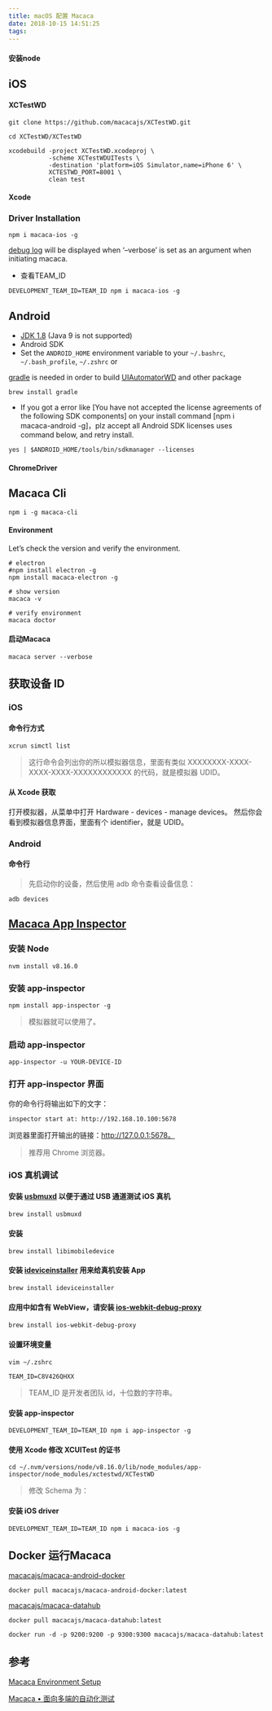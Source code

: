 ```yaml
---
title: macOS 配置 Macaca
date: 2018-10-15 14:51:25
tags:
---
```


#### 安装node

## iOS



#### XCTestWD

```shell
git clone https://github.com/macacajs/XCTestWD.git

cd XCTestWD/XCTestWD
```

```shell
xcodebuild -project XCTestWD.xcodeproj \
           -scheme XCTestWDUITests \
           -destination 'platform=iOS Simulator,name=iPhone 6' \
           XCTESTWD_PORT=8001 \
           clean test
```



#### Xcode



### Driver Installation

```
npm i macaca-ios -g
```



[debug log](https://github.com/macacajs/XCTestWD/blob/master/README.md#43-debug-info) will be displayed when ‘–verbose’ is set as an argument when initiating macaca.

- 查看TEAM_ID

```shell
DEVELOPMENT_TEAM_ID=TEAM_ID npm i macaca-ios -g
```



## Android

- [JDK 1.8](http://www.oracle.com/technetwork/java/javase/downloads/jdk8-downloads-2133151.html) (Java 9 is not supported)
- Android SDK
- Set the `ANDROID_HOME` environment variable to your `~/.bashrc`, `~/.bash_profile`, `~/.zshrc` or 

[gradle](https://gradle.org/) is needed in order to build [UIAutomatorWD](https://github.com/macacajs/UIAutomatorWD) and other package

```shell
brew install gradle
```

- If you got a error like [You have not accepted the license agreements of the following SDK components] on your install command [npm i macaca-android -g]，plz accept all Android SDK licenses uses command below, and retry install.

```shell
yes | $ANDROID_HOME/tools/bin/sdkmanager --licenses
```

#### ChromeDriver



## Macaca Cli

```shell
npm i -g macaca-cli
```

#### Environment

Let’s check the version and verify the environment.

```shell
# electron
#npm install electron -g
npm install macaca-electron -g

# show version
macaca -v

# verify environment
macaca doctor
```

#### 启动Macaca

```shell
macaca server --verbose
```



## 获取设备 ID

### iOS

#### **命令行方式**

```shell
xcrun simctl list
```

> 这行命令会列出你的所以模拟器信息，里面有类似 XXXXXXXX-XXXX-XXXX-XXXX-XXXXXXXXXXXX 的代码，就是模拟器 UDID。



#### **从 Xcode 获取**

打开模拟器，从菜单中打开 Hardware - devices - manage devices。 然后你会看到模拟器信息界面，里面有个 identifier，就是 UDID。



### Android

#### 命令行

> 先启动你的设备，然后使用 adb 命令查看设备信息：

```shell
adb devices
```



## [Macaca App Inspector](http://macacajs.github.io/app-inspector)

### 安装 Node

```shell
nvm install v8.16.0
```



### 安装 app-inspector

```shell
npm install app-inspector -g
```

> 模拟器就可以使用了。



### 启动 app-inspector

```shell
app-inspector -u YOUR-DEVICE-ID
```



### 打开 app-inspector 界面

你的命令行将输出如下的文字：

```shell
inspector start at: http://192.168.10.100:5678
```

浏览器里面打开输出的链接：http://127.0.0.1:5678。

> 推荐用 Chrome 浏览器。



### iOS 真机调试

#### 安装 [usbmuxd](https://github.com/libimobiledevice/usbmuxd) 以便于通过 USB 通道测试 iOS 真机

```bash
brew install usbmuxd
```



#### 安装

```shell
brew install libimobiledevice
```



#### 安装 [ideviceinstaller](https://github.com/libimobiledevice/ideviceinstaller) 用来给真机安装 App

```bash
brew install ideviceinstaller
```



#### 应用中如含有 WebView，请安装 [ios-webkit-debug-proxy](https://github.com/google/ios-webkit-debug-proxy)

```bash
brew install ios-webkit-debug-proxy
```



#### 设置环境变量

`vim ~/.zshrc`

```
TEAM_ID=C8V426QHXX
```

> TEAM_ID 是开发者团队 id，十位数的字符串。



#### 安装 app-inspector

```shell
DEVELOPMENT_TEAM_ID=TEAM_ID npm i app-inspector -g
```



#### 使用 Xcode 修改 XCUITest 的证书

```shell
cd ~/.nvm/versions/node/v8.16.0/lib/node_modules/app-inspector/node_modules/xctestwd/XCTestWD
```

> 修改 Schema 为：



#### 安装 iOS driver

```shell
DEVELOPMENT_TEAM_ID=TEAM_ID npm i macaca-ios -g
```



## Docker 运行Macaca

[macacajs/macaca-android-docker](https://hub.docker.com/r/macacajs/macaca-android-docker/tags)

```shell
docker pull macacajs/macaca-android-docker:latest
```

[macacajs/macaca-datahub](https://hub.docker.com/r/macacajs/macaca-datahub)

```shell
docker pull macacajs/macaca-datahub:latest
```

```shell
docker run -d -p 9200:9200 -p 9300:9300 macacajs/macaca-datahub:latest
```



## 参考

[Macaca Environment Setup](https://macacajs.github.io/environment-setup)

[Macaca • 面向多端的自动化测试](https://macacajs.github.io/zh/run-with-docker#%E4%BD%BF%E7%94%A8-docker)